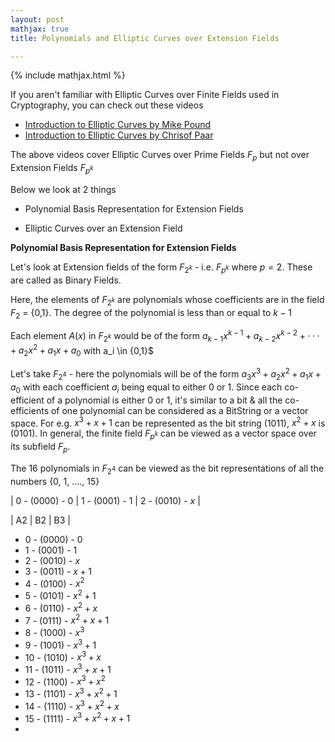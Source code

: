 ```yaml
---
layout: post
mathjax: true
title: Polynomials and Elliptic Curves over Extension Fields

---
```


{% include mathjax.html %}

If you aren't familiar with Elliptic Curves over Finite Fields used in Cryptography, you can check out these videos   

- [Introduction to Elliptic Curves by Mike Pound](https://www.youtube.com/watch?v=NF1pwjL9-DE)
- [Introduction to Elliptic Curves by Chrisof Paar](https://www.youtube.com/watch?v=vnpZXJL6QCQ)

The above videos cover Elliptic Curves over Prime Fields $F_p$ but not over Extension Fields $F_{p^k}$

Below we look at 2 things

- Polynomial Basis Representation for Extension Fields  

- Elliptic Curves over an Extension Field   


**Polynomial Basis Representation for Extension Fields**   

Let's look at Extension fields of the form $F_{2^k}$ - i.e. $F_{p^k}$ where $p = 2$. These are called as Binary Fields.

Here, the elements of $F_{2^k}$ are polynomials whose coefficients are in the field $F_2$ = {0,1}. The degree of the polynomial is less than or equal to $k − 1$

Each element $A(x)$ in $F_{2^k}$ would be of the form  $a_{k−1}x^{k−1} +a_{k−2}x^{k−2} +···+ a_{2}x^{2} +a_{1}x + a_0$ with a_i \in {0,1}$

Let's take $F_{2^4}$ - here the polynomials will be of the form $a_{3}x^3 + a_{2}x^2 + a_{1}x + a_0$ with each coefficient $a_i$ being equal to either 0 or 1. Since each co-efficient of a polynomial is either 0 or 1, it's similar to a bit & all the co-efficients of one polynomial can be considered as a BitString or a vector space. For e.g. $x^3 + x + 1$ can be represented as the bit string (1011), $x^2 + x$ is (0101). In general, the finite field $F_{p^k}$ can be viewed as a vector space over its subfield $F_p$. 

The 16 polynomials in $F_{2^4}$ can be viewed as the bit representations of all the numbers {0, 1, ...., 15} 

| 0 - (0000) - $0$ | 1 - (0001) - $1$ | 2 - (0010) - $x$ | 

| A2 | B2 | B3 |

- 0 - (0000) - $0$
- 1 - (0001) - $1$
- 2 - (0010) - $x$
- 3 - (0011) - $x + 1$
- 4 - (0100) - $x^2$
- 5 - (0101) - $x^2 + 1$
- 6 - (0110) - $x^2 + x$
- 7 - (0111) - $x^2 + x + 1$
- 8 - (1000) - $x^3$
- 9 - (1001) - $x^3 + 1$
- 10 - (1010) - $x^3 + x$
- 11 - (1011) - $x^3 + x + 1$
- 12 - (1100) - $x^3 + x^2$
- 13 - (1101) - $x^3 + x^2 + 1$
- 14 - {1110) - $x^3 + x^2 + x$
- 15 - (1111) - $x^3 + x^2 + x + 1$
- 
